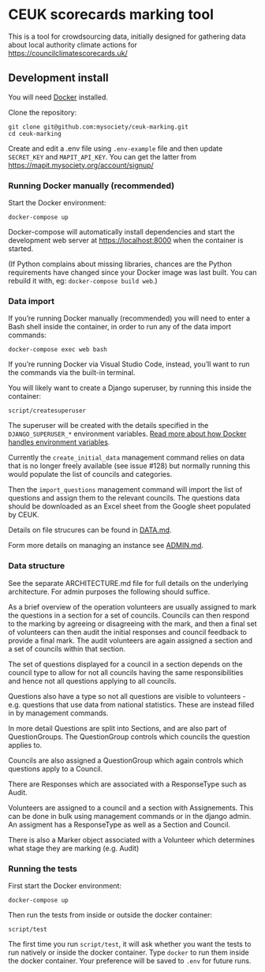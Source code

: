 # CEUK scorecards marking tool

This is a tool for crowdsourcing data, initially designed for gathering
data about local authority climate actions for https://councilclimatescorecards.uk/

## Development install

You will need [Docker](https://docs.docker.com/desktop/) installed.

Clone the repository:

    git clone git@github.com:mysociety/ceuk-marking.git
    cd ceuk-marking

Create and edit a .env file using `.env-example` file and then
update `SECRET_KEY` and `MAPIT_API_KEY`. You can get the latter from https://mapit.mysociety.org/account/signup/

### Running Docker manually (recommended)

Start the Docker environment:

    docker-compose up

Docker-compose will automatically install dependencies and start the development web server at <https://localhost:8000> when the container is started.

(If Python complains about missing libraries, chances are the Python requirements have changed since your Docker image was last built. You can rebuild it with, eg: `docker-compose build web`.)

### Data import

If you’re running Docker manually (recommended) you will need to enter a Bash shell inside the container, in order to run any of the data import commands:

    docker-compose exec web bash

If you’re running Docker via Visual Studio Code, instead, you’ll want to run the commands via the built-in terminal.

You will likely want to create a Django superuser, by running this inside the container:

    script/createsuperuser

The superuser will be created with the details specified in the `DJANGO_SUPERUSER_*` environment variables. [Read more about how Docker handles environment variables](https://docs.docker.com/compose/envvars-precedence/).

Currently the `create_initial_data` management command relies on data
that is no longer freely available (see issue #128) but normally running
this would populate the list of councils and categories.

Then the `import_questions` management command will import the list of
questions and assign them to the relevant councils. The questions data
should be downloaded as an Excel sheet from the Google sheet populated
by CEUK.

Details on file strucures can be found in [DATA.md](https://github.com/mysociety/ceuk-marking/blob/main/DATA.md).

Form more details on managing an instance see [ADMIN.md](https://github.com/mysociety/ceuk-marking/blob/main/ADMIN.md).

### Data structure

See the separate ARCHITECTURE.md file for full details on the underlying
architecture. For admin purposes the following should suffice.

As a brief overview of the operation volunteers are usually assigned to
mark the questions in a section for a set of councils. Councils can then
respond to the marking by agreeing or disagreeing with the mark, and
then a final set of volunteers can then audit the initial responses and
council feedback to provide a final mark. The audit volunteers are again
assigned a section and a set of councils within that section.

The set of questions displayed for a council in a section depends on the
council type to allow for not all councils having the same
responsibilities and hence not all questions applying to all councils.

Questions also have a type so not all questions are visible to
volunteers - e.g. questions that use data from national statistics.
These are instead filled in by management commands.

In more detail Questions are split into Sections, and are also part of
QuestionGroups. The QuestionGroup controls which councils the question
applies to.

Councils are also assigned a QuestionGroup which again controls which
questions apply to a Council.

There are Responses which are associated with a ResponseType such as
Audit.

Volunteers are assigned to a council and a section with Assignements.
This can be done in bulk using management commands or in the django
admin. An assigment has a ResponseType as well as a Section and Council.

There is also a Marker object associated with a Volunteer which
determines what stage they are marking (e.g. Audit)

### Running the tests

First start the Docker environment:

    docker-compose up

Then run the tests from inside or outside the docker container:

    script/test

The first time you run `script/test`, it will ask whether you want the tests to run natively or inside the docker container. Type `docker` to run them inside the docker container. Your preference will be saved to `.env` for future runs.
